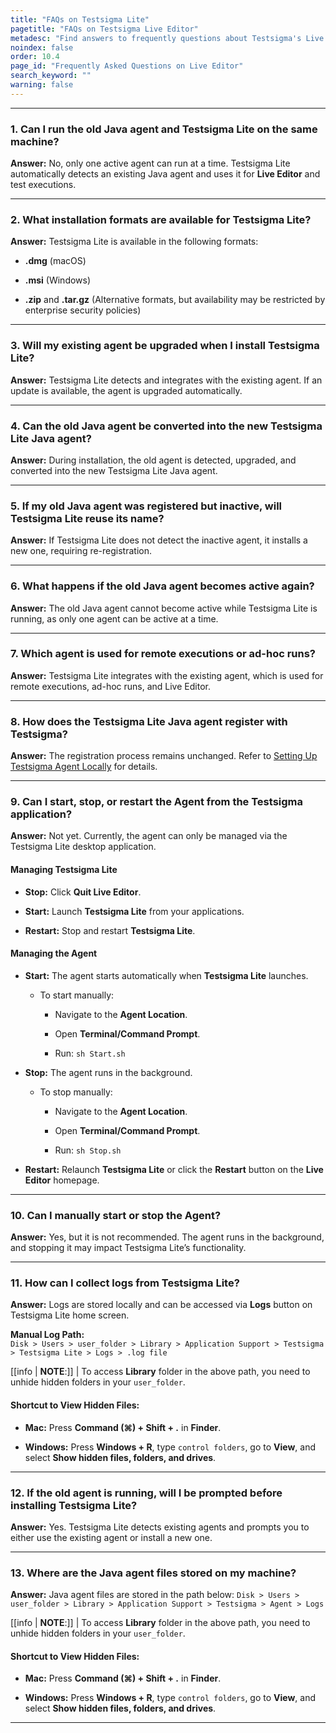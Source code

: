 ```yaml
---
title: "FAQs on Testsigma Lite"
pagetitle: "FAQs on Testsigma Live Editor"
metadesc: "Find answers to frequently questions about Testsigma's Live Editor (Testsigma Lite), including its features, installation, usage, and how it helps resolve issues in test cases in real time"
noindex: false
order: 10.4
page_id: "Frequently Asked Questions on Live Editor"
search_keyword: ""
warning: false
---
```


---


### **1. Can I run the old Java agent and Testsigma Lite on the same machine?**

**Answer:** No, only one active agent can run at a time. Testsigma Lite automatically detects an existing Java agent and uses it for **Live Editor** and test executions.

---

### **2. What installation formats are available for Testsigma Lite?**

**Answer:** Testsigma Lite is available in the following formats:

- **.dmg** (macOS)
    
- **.msi** (Windows)
    
- **.zip** and **.tar.gz** (Alternative formats, but availability may be restricted by enterprise security policies)
    

---

### **3. Will my existing agent be upgraded when I install Testsigma Lite?**

**Answer:** Testsigma Lite detects and integrates with the existing agent. If an update is available, the agent is upgraded automatically.

---

### **4. Can the old Java agent be converted into the new Testsigma Lite Java agent?**

**Answer:** During installation, the old agent is detected, upgraded, and converted into the new Testsigma Lite Java agent.

---

### **5. If my old Java agent was registered but inactive, will Testsigma Lite reuse its name?**

**Answer:** If Testsigma Lite does not detect the inactive agent, it installs a new one, requiring re-registration.

---

### **6. What happens if the old Java agent becomes active again?**

**Answer:** The old Java agent cannot become active while Testsigma Lite is running, as only one agent can be active at a time.

---

### **7. Which agent is used for remote executions or ad-hoc runs?**

**Answer:** Testsigma Lite integrates with the existing agent, which is used for remote executions, ad-hoc runs, and Live Editor.

---

### **8. How does the Testsigma Lite Java agent register with Testsigma?**

**Answer:** The registration process remains unchanged. Refer to [Setting Up Testsigma Agent Locally](https://testsigma.com/docs/agent/setup-on-windows-mac-linux/) for details.

---

### **9. Can I start, stop, or restart the Agent from the Testsigma application?**

**Answer:** Not yet. Currently, the agent can only be managed via the Testsigma Lite desktop application.

#### **Managing Testsigma Lite**

- **Stop:** Click **Quit Live Editor**.
    
- **Start:** Launch **Testsigma Lite** from your applications.
    
- **Restart:** Stop and restart **Testsigma Lite**.
    

#### **Managing the Agent**

- **Start:** The agent starts automatically when **Testsigma Lite** launches.
    
    - To start manually:
        
        - Navigate to the **Agent Location**.
            
        - Open **Terminal/Command Prompt**.
            
        - Run: `sh Start.sh`
            
- **Stop:** The agent runs in the background.
    
    - To stop manually:
        
        - Navigate to the **Agent Location**.
            
        - Open **Terminal/Command Prompt**.
            
        - Run: `sh Stop.sh`
            
- **Restart:** Relaunch **Testsigma Lite** or click the **Restart** button on the **Live Editor** homepage.
    

---

### **10. Can I manually start or stop the Agent?**

**Answer:** Yes, but it is not recommended. The agent runs in the background, and stopping it may impact Testsigma Lite’s functionality.

---

### **11. How can I collect logs from Testsigma Lite?**

**Answer:** Logs are stored locally and can be accessed via **Logs** button on Testsigma Lite home screen.

**Manual Log Path:**  
`Disk > Users > user_folder > Library > Application Support > Testsigma > Testsigma Lite > Logs > .log file`

[[info | **NOTE**:]]
| To access **Library** folder in the above path, you need to unhide hidden folders in your `user_folder`.

#### **Shortcut to View Hidden Files:**

- **Mac:** Press **Command (⌘) + Shift + .** in **Finder**.
    
- **Windows:** Press **Windows + R**, type `control folders`, go to **View**, and select **Show hidden files, folders, and drives**.
    

---

### **12. If the old agent is running, will I be prompted before installing Testsigma Lite?**

**Answer:** Yes. Testsigma Lite detects existing agents and prompts you to either use the existing agent or install a new one.

---

### **13. Where are the Java agent files stored on my machine?**

**Answer:** Java agent files are stored in the path below:
`Disk > Users > user_folder > Library > Application Support > Testsigma > Agent > Logs`

[[info | **NOTE**:]]
| To access **Library** folder in the above path, you need to unhide hidden folders in your `user_folder`.

#### **Shortcut to View Hidden Files:**

- **Mac:** Press **Command (⌘) + Shift + .** in **Finder**.
    
- **Windows:** Press **Windows + R**, type `control folders`, go to **View**, and select **Show hidden files, folders, and drives**.
    

---